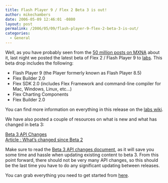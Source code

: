 ```yaml
---
title: Flash Player 9 / Flex 2 Beta 3 is out!
author: mikechambers
date: 2006-05-09 12:46:01 -0800
layout: post
permalink: /2006/05/09/flash-player-9-flex-2-beta-3-is-out/
categories:
  - General
---
```



Well, as you have probably seen from the [50 million posts on MXNA][1] about it, last night we posted the latest beta of Flex 2 / Flash Player 9 to [labs][2]. This beta drop includes the following:  
<!--more-->

*   Flash Player 9 (the Player formerly known as Flash Player 8.5)
*   Flex Builder 2.0
*   Flex SDK 2.0 (includes Flex Framework and command-line compiler for Mac, Windows, Linux, etc...)
*   Flex Charting Components
*   Flex Builder 2.0

You can find more information on everything in this release on the [labs wiki][3]. 

We have also posted a couple of resources on what is new and what has changed in beta 3:

[Beta 3 API Changes][4]  
[Article : What&#8217;s changed since Beta 2][5]

Make sure to read the [Beta 3 API changes document][4], as it will save you some time and hassle when updating existing content to beta 3. From this point forward, there should not be very many API changes, so this should be the last time you have to do any significant updating between releases.

You can grab everything you need to get started from [here][2].

 [1]: http://weblogs.macromedia.com/mxna/index.cfm?searchterms=flex%202%20beta&query=bySimpleSearch&searchsortby=date
 [2]: http://www.adobe.com/go/labs_flex2_downloads
 [3]: http://labs.adobe.com/wiki/index.php/Main_Page
 [4]: http://labs.adobe.com/wiki/index.php/Flex:Beta_2_to_Beta_3_Changes
 [5]: http://www.adobe.com/devnet/flex/articles/flex2beta3.html